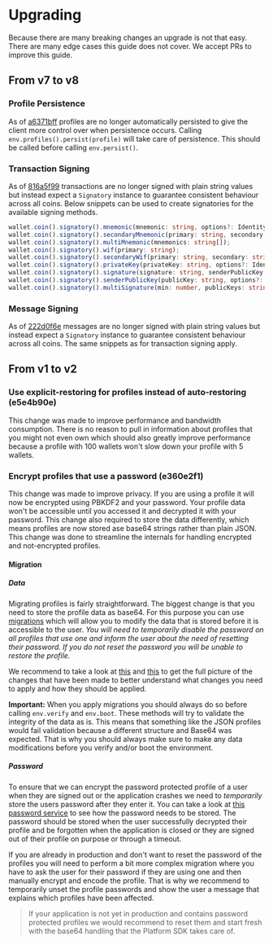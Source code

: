 # Upgrading

Because there are many breaking changes an upgrade is not that easy. There are many edge cases this guide does not cover. We accept PRs to improve this guide.

## From v7 to v8

### Profile Persistence

As of [a6371bff](https://github.com/ArdentHQ/platform-sdk/commit/a6371bff) profiles are no longer automatically persisted to give the client more control over when persistence occurs. Calling `env.profiles().persist(profile)` will take care of persistence. This should be called before calling `env.persist()`.

### Transaction Signing

As of [816a5f99](https://github.com/ArdentHQ/platform-sdk/commit/816a5f99) transactions are no longer signed with plain string values but instead expect a `Signatory` instance to guarantee consistent behaviour across all coins. Below snippets can be used to create signatories for the available signing methods.

```ts
wallet.coin().signatory().mnemonic(mnemonic: string, options?: IdentityOptions);
wallet.coin().signatory().secondaryMnemonic(primary: string, secondary: string, options?: IdentityOptions);
wallet.coin().signatory().multiMnemonic(mnemonics: string[]);
wallet.coin().signatory().wif(primary: string);
wallet.coin().signatory().secondaryWif(primary: string, secondary: string);
wallet.coin().signatory().privateKey(privateKey: string, options?: IdentityOptions);
wallet.coin().signatory().signature(signature: string, senderPublicKey: string);
wallet.coin().signatory().senderPublicKey(publicKey: string, options?: IdentityOptions);
wallet.coin().signatory().multiSignature(min: number, publicKeys: string[]);
```

### Message Signing

As of [222d0f6e](https://github.com/ArdentHQ/platform-sdk/commit/222d0f6e) messages are no longer signed with plain string values but instead expect a `Signatory` instance to guarantee consistent behaviour across all coins. The same snippets as for transaction signing apply.

## From v1 to v2

### Use explicit-restoring for profiles instead of auto-restoring (e5e4b90e)

This change was made to improve performance and bandwidth consumption. There is no reason to pull in information about profiles that you might not even own which should also greatly improve performance because a profile with 100 wallets won't slow down your profile with 5 wallets.

### Encrypt profiles that use a password (e360e2f1)

This change was made to improve privacy. If you are using a profile it will now be encrypted using PBKDF2 and your password. Your profile data won't be accessible until you accessed it and decrypted it with your password. This change also required to store the data differently, which means profiles are now stored ase base64 strings rather than plain JSON. This change was done to streamline the internals for handling encrypted and not-encrypted profiles.

#### Migration

##### Data

Migrating profiles is fairly straightforward. The biggest change is that you need to store the profile data as base64. For this purpose you can use [migrations](https://github.com/ArdentHQ/platform-sdk/blob/main/packages/sdk-profiles/source/migrator.test.ts) which will allow you to modify the data that is stored before it is accessible to the user. _You will need to temporarily disable the password on all profiles that use one and inform the user about the need of resetting their password. If you do not reset the password you will be unable to restore the profile._

We recommend to take a look at [this](https://github.com/ArdentHQ/platform-sdk/blob/main/packages/sdk-profiles/test/fixtures/env-storage.json) and [this](https://github.com/ArdentHQ/platform-sdk/commit/e360e2f1b5108ac92977eb09e5100c248429b5ab) to get the full picture of the changes that have been made to better understand what changes you need to apply and how they should be applied.

**Important:** When you apply migrations you should always do so before calling `env.verify` and `env.boot`. These methods will try to validate the integrity of the data as is. This means that something like the JSON profiles would fail validation because a different structure and Base64 was expected. That is why you should always make sure to make any data modifications before you verify and/or boot the environment.

##### Password

To ensure that we can encrypt the password protected profile of a user when they are signed out or the application crashes we need to _temporarily_ store the users password after they enter it. You can take a look at [this password service](https://github.com/ArdentHQ/platform-sdk/blob/main/packages/sdk-profiles/source/drivers/memory/profiles/services/password.ts) to see how the password needs to be stored. The password should be stored when the user successfully decrypted their profile and be forgotten when the application is closed or they are signed out of their profile on purpose or through a timeout.

If you are already in production and don't want to reset the password of the profiles you will need to perform a bit more complex migration where you have to ask the user for their password if they are using one and then manually encrypt and encode the profile. That is why we recommend to temporarily unset the profile passwords and show the user a message that explains which profiles have been affected.

> If your application is not yet in production and contains password protected profiles we would recommend to reset them and start fresh with the base64 handling that the Platform SDK takes care of.
